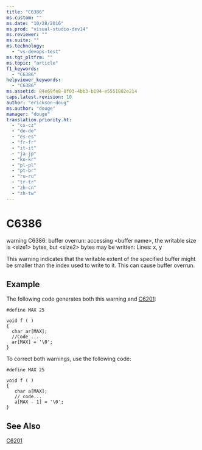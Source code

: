 ```yaml
---
title: "C6386"
ms.custom: ""
ms.date: "10/28/2016"
ms.prod: "visual-studio-dev14"
ms.reviewer: ""
ms.suite: ""
ms.technology: 
  - "vs-devops-test"
ms.tgt_pltfrm: ""
ms.topic: "article"
f1_keywords: 
  - "C6386"
helpviewer_keywords: 
  - "C6386"
ms.assetid: 84e69fe8-8f03-4bb3-b194-e5551882e214
caps.latest.revision: 10
author: "erickson-doug"
ms.author: "douge"
manager: "douge"
translation.priority.ht: 
  - "cs-cz"
  - "de-de"
  - "es-es"
  - "fr-fr"
  - "it-it"
  - "ja-jp"
  - "ko-kr"
  - "pl-pl"
  - "pt-br"
  - "ru-ru"
  - "tr-tr"
  - "zh-cn"
  - "zh-tw"
---
```

# C6386
warning C6386: buffer overrun: accessing \<buffer name>, the writable size is \<size1> bytes, but \<size2> bytes may be written: Lines: x, y  
  
 This warning indicates that the writable extent of the specified buffer might be smaller than the index used to write to it. This can cause buffer overrun.  
  
## Example  
 The following code generates both this warning and [C6201](../code-quality/c6201.md):  
  
```  
#define MAX 25  
  
void f ( )  
{  
  char ar[MAX];  
  //Code ...  
  ar[MAX] = '\0';  
}  
```  
  
 To correct both warnings, use the following code:  
  
```  
#define MAX 25  
  
void f ( )  
{  
   char a[MAX];  
   // code...  
   a[MAX - 1] = '\0';  
}   
```  
  
## See Also  
 [C6201](../code-quality/c6201.md)